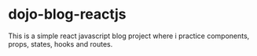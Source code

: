# dojo-blog-reactjs
This is a simple react javascript blog project where i practice components, props, states, hooks and routes. 
